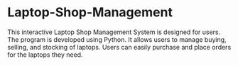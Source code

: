 # Laptop-Shop-Management
This interactive Laptop Shop Management System is designed for users. The program is developed using Python. It allows users to manage buying, selling, and stocking of laptops. Users can easily purchase and place orders for the laptops they need.
